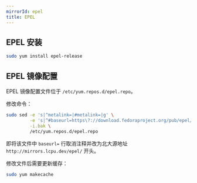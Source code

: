 ```yaml
---
mirrorId: epel
title: EPEL
---
```


## EPEL 安装

```bash
sudo yum install epel-release
```

## EPEL 镜像配置

EPEL 镜像配置文件位于 `/etc/yum.repos.d/epel.repo`。

修改命令：

```bash
sudo sed -e 's|^metalink=|#metalink=|g' \
         -e 's|^#baseurl=https\?://download.fedoraproject.org/pub/epel/|baseurl=https://mirrors.lcpu.dev/epel/|g' \
         -i.bak \
         /etc/yum.repos.d/epel.repo
```

即将该文件中 `baseurl=` 行取消注释并改为北大源地址 `http://mirrors.lcpu.dev/epel/` 开头。

修改文件后需要更新缓存：

```bash
sudo yum makecache
```
